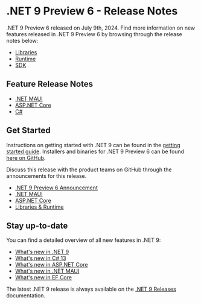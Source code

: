 # .NET 9 Preview 6 - Release Notes

.NET 9 Preview 6 released on July 9th, 2024. Find more information on new features released in .NET 9 Preview 6 by browsing through the release notes below:

* [Libraries](./libraries.md)
* [Runtime](./runtime.md)
* [SDK](./sdk.md)

## Feature Release Notes

* [.NET MAUI](./dotnetmaui.md)
* [ASP.NET Core](./aspnetcore.md)
* [C#](./csharp.md)

## Get Started

Instructions on getting started with .NET 9 can be found in the [getting started guide](../../get-started.md). Installers and binaries for .NET 9 Preview 6 can be found [here on GitHub](./9.0.0-preview.6.md).

Discuss this release with the product teams on GitHub through the announcements for this release.

* [.NET 9 Preview 6 Announcement](https://aka.ms/dotnet/9/preview6)
* [.NET MAUI](https://github.com/dotnet/maui/discussions/23506)
* [ASP.NET Core](https://github.com/dotnet/aspnetcore/discussions/56690)
* [Libraries & Runtime](https://github.com/dotnet/runtime/discussions/104620)

## Stay up-to-date

You can find a detailed overview of all new features in .NET 9:

* [What's new in .NET 9](https://learn.microsoft.com/dotnet/core/whats-new/dotnet-9/overview)
* [What's new in C# 13](https://learn.microsoft.com/dotnet/csharp/whats-new/csharp-13)
* [What's new in ASP.NET Core](https://learn.microsoft.com/aspnet/core/release-notes/aspnetcore-9.0)
* [What's new in .NET MAUI](https://learn.microsoft.com/dotnet/maui/whats-new/dotnet-9)
* [What's new in EF Core](https://learn.microsoft.com/ef/core/what-is-new/ef-core-9.0/whatsnew)

The latest .NET 9 release is always available on the [.NET 9 Releases](../../README.md) documentation.
